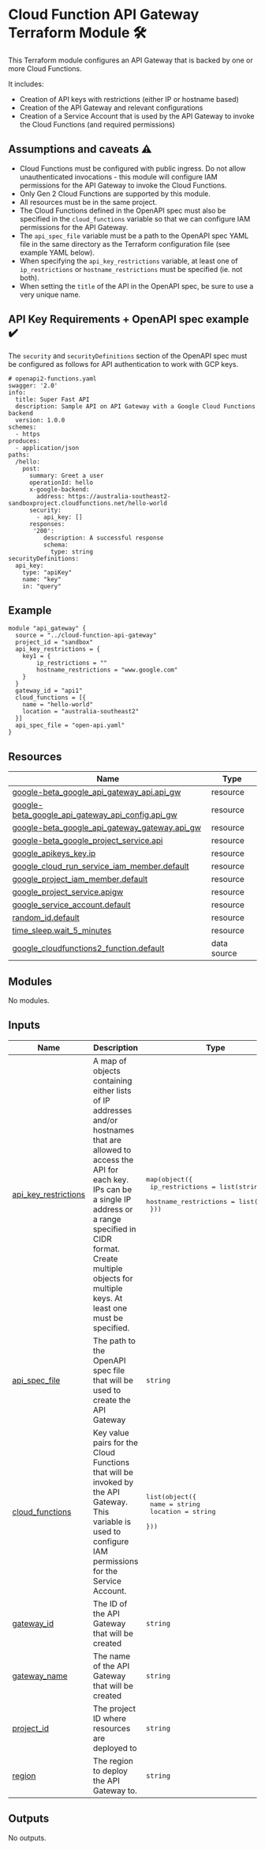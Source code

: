 # Cloud Function API Gateway Terraform Module 🛠️

This Terraform module configures an API Gateway that is backed by one or more Cloud Functions.

It includes:

- Creation of API keys with restrictions (either IP or hostname based)
- Creation of the API Gateway and relevant configurations
- Creation of a Service Account that is used by the API Gateway to invoke the Cloud Functions (and required permissions)

## Assumptions and caveats :warning:

- Cloud Functions must be configured with public ingress. Do not allow unauthenticated invocations - this module will configure IAM permissions for the API Gateway to invoke the Cloud Functions. 
- Only Gen 2 Cloud Functions are supported by this module. 
- All resources must be in the same project. 
- The Cloud Functions defined in the OpenAPI spec must also be specified in the `cloud_functions` variable so that we can configure IAM permissions for the API Gateway. 
- The `api_spec_file` variable must be a path to the OpenAPI spec YAML file in the same directory as the Terraform configuration file (see example YAML below).
- When specifying the `api_key_restrictions` variable, at least one of `ip_restrictions` or `hostname_restrictions` must be specified (ie. not both). 
- When setting the `title` of the API in the OpenAPI spec, be sure to use a very unique name.  
 
## API Key Requirements + OpenAPI spec example :heavy_check_mark:

The `security` and `securityDefinitions` section of the OpenAPI spec must be configured as follows for API authentication to work with GCP keys. 

````
# openapi2-functions.yaml
swagger: '2.0'
info:
  title: Super Fast API
  description: Sample API on API Gateway with a Google Cloud Functions backend
  version: 1.0.0
schemes:
  - https
produces:
  - application/json
paths:
  /hello:
    post:
      summary: Greet a user
      operationId: hello
      x-google-backend:
        address: https://australia-southeast2-sandboxproject.cloudfunctions.net/hello-world
      security:
        - api_key: []
      responses:
       '200':
          description: A successful response
          schema:
            type: string
securityDefinitions:
  api_key:
    type: "apiKey"
    name: "key"
    in: "query"
````

<!-- BEGIN_TF_DOCS -->


## Example

```hcl
module "api_gateway" {
  source = "../cloud-function-api-gateway"
  project_id = "sandbox"
  api_key_restrictions = {
    key1 = {
        ip_restrictions = ""
        hostname_restrictions = "www.google.com"
    }
  }
  gateway_id = "api1"
  cloud_functions = [{
    name = "hello-world"
    location = "australia-southeast2"
  }]
  api_spec_file = "open-api.yaml"
}
```

## Resources

| Name | Type |
|------|------|
| [google-beta_google_api_gateway_api.api_gw](https://registry.terraform.io/providers/hashicorp/google-beta/latest/docs/resources/google_api_gateway_api) | resource |
| [google-beta_google_api_gateway_api_config.api_gw](https://registry.terraform.io/providers/hashicorp/google-beta/latest/docs/resources/google_api_gateway_api_config) | resource |
| [google-beta_google_api_gateway_gateway.api_gw](https://registry.terraform.io/providers/hashicorp/google-beta/latest/docs/resources/google_api_gateway_gateway) | resource |
| [google-beta_google_project_service.api](https://registry.terraform.io/providers/hashicorp/google-beta/latest/docs/resources/google_project_service) | resource |
| [google_apikeys_key.ip](https://registry.terraform.io/providers/hashicorp/google/latest/docs/resources/apikeys_key) | resource |
| [google_cloud_run_service_iam_member.default](https://registry.terraform.io/providers/hashicorp/google/latest/docs/resources/cloud_run_service_iam_member) | resource |
| [google_project_iam_member.default](https://registry.terraform.io/providers/hashicorp/google/latest/docs/resources/project_iam_member) | resource |
| [google_project_service.apigw](https://registry.terraform.io/providers/hashicorp/google/latest/docs/resources/project_service) | resource |
| [google_service_account.default](https://registry.terraform.io/providers/hashicorp/google/latest/docs/resources/service_account) | resource |
| [random_id.default](https://registry.terraform.io/providers/hashicorp/random/latest/docs/resources/id) | resource |
| [time_sleep.wait_5_minutes](https://registry.terraform.io/providers/hashicorp/time/latest/docs/resources/sleep) | resource |
| [google_cloudfunctions2_function.default](https://registry.terraform.io/providers/hashicorp/google/latest/docs/data-sources/cloudfunctions2_function) | data source |

## Modules

No modules.

## Inputs

| Name | Description | Type | Default | Required |
|------|-------------|------|---------|:--------:|
| <a name="input_api_key_restrictions"></a> [api\_key\_restrictions](#input\_api\_key\_restrictions) | A map of objects containing either lists of IP addresses and/or hostnames that are allowed to access the API for each key. IPs can be a single IP address or a range specified in CIDR format. Create multiple objects for multiple keys. At least one must be specified. | <pre>map(object({<br>    ip_restrictions       = list(string)<br>    hostname_restrictions = list(string)<br>  }))</pre> | n/a | yes |
| <a name="input_api_spec_file"></a> [api\_spec\_file](#input\_api\_spec\_file) | The path to the OpenAPI spec file that will be used to create the API Gateway | `string` | n/a | yes |
| <a name="input_cloud_functions"></a> [cloud\_functions](#input\_cloud\_functions) | Key value pairs for the Cloud Functions that will be invoked by the API Gateway. This variable is used to configure IAM permissions for the Service Account. | <pre>list(object({<br>    name     = string<br>    location = string<br>  }))</pre> | n/a | yes |
| <a name="input_gateway_id"></a> [gateway\_id](#input\_gateway\_id) | The ID of the API Gateway that will be created | `string` | n/a | yes |
| <a name="input_gateway_name"></a> [gateway\_name](#input\_gateway\_name) | The name of the API Gateway that will be created | `string` | n/a | yes |
| <a name="input_project_id"></a> [project\_id](#input\_project\_id) | The project ID where resources are deployed to | `string` | n/a | yes |
| <a name="input_region"></a> [region](#input\_region) | The region to deploy the API Gateway to. | `string` | n/a | yes |

## Outputs

No outputs.
<!-- END_TF_DOCS -->
